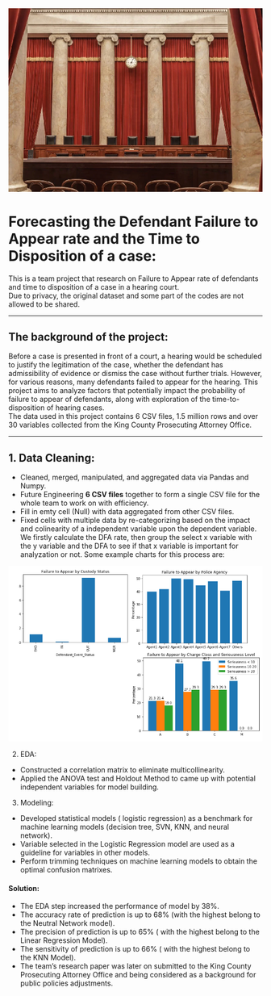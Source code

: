 <img src="hearing_court.png?raw=true"/>

# Forecasting the Defendant Failure to Appear rate and the Time to Disposition of a case:

This is a team project that research on Failure to Appear rate of defendants and time to disposition of a case in a hearing court.    
Due to privacy, the original dataset and some part of the codes are not allowed to be shared. 

---
## The background of the project:
Before a case is presented in front of a court, a hearing would be scheduled to justify the legitimation of the case, whether the defendant has admissibility of evidence or dismiss the case without further trials. However, for various reasons, many defendants failed to appear for the hearing. This project aims to analyze factors that potentially impact the probability of failure to appear of defendants, along with exploration of the time-to-disposition of hearing cases.  
The data used in this project contains 6 CSV files, 1.5 million rows and over 30 variables collected from the King County Prosecuting Attorney Office.  

---

## 1. Data Cleaning:  

- Cleaned, merged, manipulated, and aggregated data  via Pandas and Numpy.  
- Future Engineering **6 CSV files** together to form a single CSV file for the whole team to work on with efficiency.  
- Fill in emty cell (Null) with data aggregated from other CSV files.  
- Fixed cells with multiple data by re-categorizing based on the impact and colinearity of a independent variable upon the dependent variable. We firstly calculate the DFA rate, then group the select x variable with the y variable and the DFA to see if that x variable is important for analyzation or not. Some example charts for this process are:  
<img src="dummies.png?raw=true"/>

2.  EDA: 
- Constructed a correlation matrix to eliminate multicollinearity.
- Applied the ANOVA test and Holdout Method to came up with potential independent variables for model building.  
3.  Modeling: 
- Developed statistical models ( logistic regression) as a benchmark for machine learning models (decision tree, SVN, KNN, and neural network).  
- Variable selected in the Logistic Regression model are used as a guideline for variables in other models.
- Perform trimming techniques on machine learning models to obtain the optimal confusion matrixes. 

#### Solution:   
- The EDA step increased the performance of model by 38%.    
- The accuracy rate of prediction is up to 68% (with the highest belong to the Neutral Network model).  
- The precision of prediction is up to 65% ( with the highest belong to the Linear Regression Model).
- The sensitivity of prediction is up to 66% ( with the highest belong to the KNN Model). 
- The team’s research paper was later on submitted to the King County Prosecuting Attorney Office and being considered as a background for public policies adjustments. 
